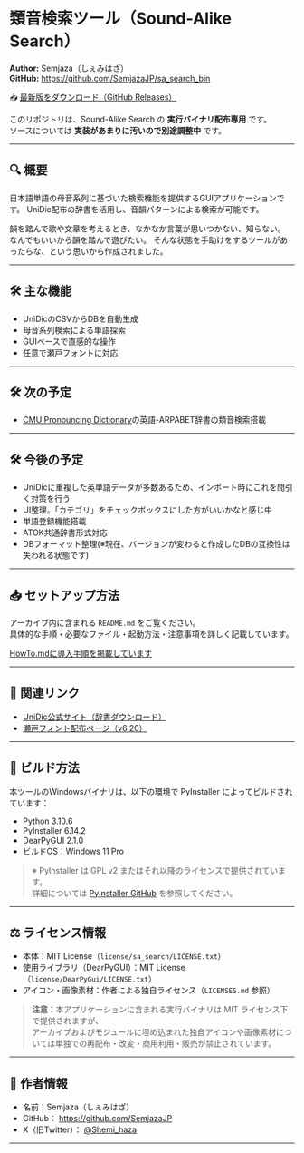 # 類音検索ツール（Sound-Alike Search）

**Author:** Semjaza（しぇみはざ）  
**GitHub:** https://github.com/SemjazaJP/sa_search_bin

📥 [最新版をダウンロード（GitHub Releases）](https://github.com/SemjazaJP/sa_search_bin/releases/tag/2025.07.28.00.b)

このリポジトリは、Sound-Alike Search の **実行バイナリ配布専用** です。  
ソースについては **実装があまりに汚いので別途調整中** です。

---

## 🔍 概要

日本語単語の母音系列に基づいた検索機能を提供するGUIアプリケーションです。
UniDic配布の辞書を活用し、音韻パターンによる検索が可能です。

韻を踏んで歌や文章を考えるとき、なかなか言葉が思いつかない、知らない。
なんでもいいから韻を踏んで遊びたい。
そんな状態を手助けをするツールがあったらな、という思いから作成されました。

---

## 🛠 主な機能

- UniDicのCSVからDBを自動生成
- 母音系列検索による単語探索
- GUIベースで直感的な操作
- 任意で瀬戸フォントに対応

---

## 🛠 次の予定

- [CMU Pronouncing Dictionary](http://www.speech.cs.cmu.edu/cgi-bin/cmudict)の英語-ARPABET辞書の類音検索搭載

---


## 🛠 今後の予定

- UniDicに重複した英単語データが多数あるため、インポート時にこれを間引く対策を行う
- UI整理。「カテゴリ」をチェックボックスにした方がいいかなと感じ中
- 単語登録機能搭載
- ATOK共通辞書形式対応
- DBフォーマット整理(※現在、バージョンが変わると作成したDBの互換性は失われる状態です)

---
## 📥 セットアップ方法

アーカイブ内に含まれる `README.md` をご覧ください。  
具体的な手順・必要なファイル・起動方法・注意事項を詳しく記載しています。

[HowTo.mdに導入手順を掲載しています](./HowTo.md)

---

## 🔗 関連リンク

- [UniDic公式サイト（辞書ダウンロード）](https://clrd.ninjal.ac.jp/unidic/)
- [瀬戸フォント配布ページ（v6.20）](https://forest.watch.impress.co.jp/library/software/setofont/download_11015.html)

---

## 🔨 ビルド方法

本ツールのWindowsバイナリは、以下の環境で PyInstaller によってビルドされています：

- Python 3.10.6
- PyInstaller 6.14.2
- DearPyGUI 2.1.0
- ビルドOS：Windows 11 Pro

> ※ PyInstaller は GPL v2 またはそれ以降のライセンスで提供されています。  
> 詳細については [PyInstaller GitHub](https://github.com/pyinstaller/pyinstaller) を参照してください。

---

## ⚖️ ライセンス情報

- 本体：MIT License（`license/sa_search/LICENSE.txt`）  
- 使用ライブラリ（DearPyGUI）：MIT License（`license/DearPyGui/LICENSE.txt`）  
- アイコン・画像素材：作者による独自ライセンス（`LICENSES.md` 参照）

> **注意**：本アプリケーションに含まれる実行バイナリは MIT ライセンス下で提供されますが、  
> アーカイブおよびモジュールに埋め込まれた独自アイコンや画像素材については単独での再配布・改変・商用利用・販売が禁止されています。

---

## 👤 作者情報

- 名前：Semjaza（しぇみはざ）
- GitHub： https://github.com/SemjazaJP
- X（旧Twitter）： [@Shemi_haza](https://x.com/Shemi_haza)

---

